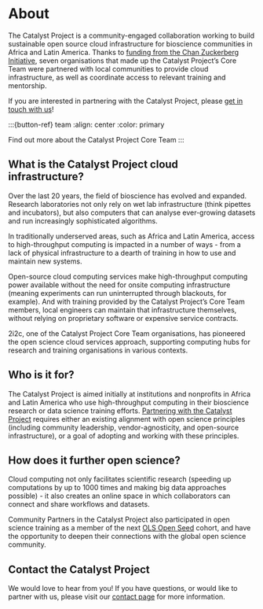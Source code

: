 # About

The Catalyst Project is a community-engaged collaboration working to build sustainable open source cloud infrastructure for bioscience communities in Africa and Latin America. Thanks to [funding from the Chan Zuckerberg Initiative](https://zenodo.org/records/8431456), seven organisations that made up the Catalyst Project’s Core Team were partnered with local communities to provide cloud infrastructure, as well as coordinate access to relevant training and mentorship.

If you are interested in partnering with the Catalyst Project, please [get in touch with us](contact.md)!

:::{button-ref} team
:align: center
:color: primary

Find out more about the Catalyst Project Core Team
:::

## What is the Catalyst Project cloud infrastructure?

Over the last 20 years, the field of bioscience has evolved and expanded. Research laboratories not only rely on wet lab infrastructure (think pipettes and incubators), but also computers that can analyse ever-growing datasets and run increasingly sophisticated algorithms.

In traditionally underserved areas, such as Africa and Latin America, access to high-throughput computing is impacted in a number of ways - from a lack of physical infrastructure to a dearth of training in how to use and maintain new systems.

Open-source cloud computing services make high-throughput computing power available without the need for onsite computing infrastructure (meaning experiments can run uninterrupted through blackouts, for example). And with training provided by the Catalyst Project’s Core Team members, local engineers can maintain that infrastructure themselves, without relying on proprietary software or expensive service contracts.

2i2c, one of the Catalyst Project Core Team organisations, has pioneered the open science cloud services approach, supporting computing hubs for research and training organisations in various contexts.

## Who is it for?

The Catalyst Project is aimed initially at institutions and nonprofits in Africa and Latin America who use high-throughput computing in their bioscience research or data science training efforts. [Partnering with the Catalyst Project](community-partnership.md) requires either an existing alignment with open science principles (including community leadership, vendor-agnosticity, and open-source infrastructure), or a goal of adopting and working with these principles.

## How does it further open science?

Cloud computing not only facilitates scientific research (speeding up computations by up to 1000 times and making big data approaches possible) - it also creates an online space in which collaborators can connect and share workflows and datasets.  

Community Partners in the Catalyst Project also participated in open science training as a member of the next [OLS Open Seed](https://openlifesci.org/openseeds/) cohort, and have the opportunity to deepen their connections with the global open science community.

## Contact the Catalyst Project

We would love to hear from you! If you have questions, or would like to partner with us, please visit our [contact page](contact.md) for more information.
